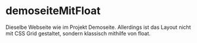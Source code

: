 # demoseiteMitFloat

Dieselbe Webseite wie im Projekt Demoseite.
Allerdings ist das Layout nicht mit CSS Grid gestaltet, 
sondern klassisch mithilfe von float.
